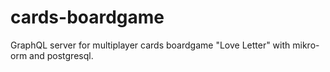 # cards-boardgame

GraphQL server for multiplayer cards boardgame "Love Letter" with mikro-orm and postgresql.

